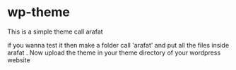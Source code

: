 # wp-theme
This is a simple theme call arafat 

if you wanna test it then make a folder call 'arafat' and put all the files inside arafat . Now upload the theme in your theme directory of your wordpress website
